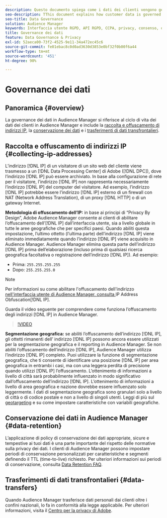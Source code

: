 ```yaml
---
description: Questo documento spiega come i dati dei clienti vengono gestiti in Audience Manager.
seo-description: TThis document explains how customer data is governed in Audience Manager.
seo-title: Data Governance
solution: Audience Manager
keywords: Interfaccia utente RGPD, API RGPD, CCPA, privacy, consenso, offuscamento, governance
title: Governance dei dati
feature: Data Governance & Privacy
exl-id: 52aeca00-73f2-4525-9e11-34a472ec45c6
source-git-commit: fe01ebac8c0d0ad3630d3853e0bf32f0b00f6a44
workflow-type: tm+mt
source-wordcount: '451'
ht-degree: 90%

---
```


# Governance dei dati

## Panoramica {#overview}

La governance dei dati in Audience Manager si riferisce al ciclo di vita dei dati dei clienti in Audience Manager e include la [raccolta e offuscamento di indirizzi IP](data-governance.md#collecting-ip-addresses), la [conservazione dei dati](data-governance.md#data-retention) e i [trasferimenti di dati transfrontalieri](data-governance.md#data-transfers).

## Raccolta e offuscamento di indirizzi IP {#collecting-ip-addresses}

L’indirizzo [!DNL IP] di un visitatore di un sito web del cliente viene trasmesso a un [!DNL Data Processing Center] di Adobe ([!DNL DPC]), dove l’indirizzo [!DNL IP] può essere archiviato. In base alla configurazione di rete per il visitatore, l’indirizzo [!DNL IP] non rappresenta necessariamente l’indirizzo [!DNL IP] del computer del visitatore. Ad esempio, l’indirizzo [!DNL IP] potrebbe essere l’indirizzo [!DNL IP] esterno di un firewall con NAT (Network Address Translation), di un proxy [!DNL HTTP] o di un gateway Internet.

**Metodologia di offuscamento dell’IP:** in base ai principi di “Privacy By Design”, Adobe Audience Manager consente ai clienti di abilitare l’offuscamento dell’[!DNL IP] dall’interfaccia utente, sia a livello globale in tutte le aree geografiche che per specifici paesi. Quando abiliti questa impostazione, l’ultimo ottetto (l’ultima parte) dell’indirizzo [!DNL IP] viene eliminato immediatamente quando l’indirizzo [!DNL IP] viene acquisito in Audience Manager. Audience Manager elimina questa parte dell’indirizzo [!DNL IP] prima dell’elaborazione (incluso prima di qualsiasi ricerca geografica facoltativa o registrazione dell’indirizzo [!DNL IP]). Ad esempio:

* Prima: `255.255.255.255`
* Dopo: `255.255.255.0`

>[!NOTE]
>
>Per informazioni su come abilitare l&#39;offuscamento dell&#39;indirizzo [ nell&#39;interfaccia utente di Audience Manager, consulta ](../../features/administration/ip-obfuscation.md)IP Address Obfuscation[!DNL IP].

Guarda il video seguente per comprendere come funziona l’offuscamento degli indirizzi [!DNL IP] in Audience Manager.

>[!VIDEO](https://video.tv.adobe.com/v/27218/)

**Segmentazione geografica:** se abiliti l’offuscamento dell’indirizzo [!DNL IP], gli ottetti rimanenti dell’ indirizzo [!DNL IP] possono ancora essere utilizzati per la segmentazione geografica e il reporting in Audience Manager. Se non abiliti l’offuscamento dell’indirizzo [!DNL IP], Audience Manager utilizza l’indirizzo [!DNL IP] completo. Puoi utilizzare la funzione di segmentazione geografica, che ti consente di identificare una posizione [!DNL IP] per area geografica in entrambi i casi, ma con una leggera perdita di precisione quando utilizzi [!DNL IP] l’offuscamento. L’ottenimento di informazioni a livello di città sarà probabilmente influenzato in modo significativo dall’offuscamento dell’indirizzo [!DNL IP]. L’ottenimento di informazioni a livello di area geografica e nazione dovrebbe essere influenzato solo leggermente. I dati di segmentazione geografica sono granulari solo a livello di città o di codice postale e non a livello di singoli utenti. Leggi di più sul [geotargeting](../../features/traits/trait-geotarget-keys.md) e su come impostare caratteristiche con variabili geografiche.

## Conservazione dei dati in Audience Manager {#data-retention}

L’applicazione di policy di conservazione dei dati appropriate, sicure e tempestive ai tuoi dati è una parte importante del rispetto delle normative sulla privacy dei dati. I clienti di Audience Manager possono impostare periodi di conservazione personalizzati per caratteristiche e segmenti definendo il TTL (time-to-live) richiesto. Per ulteriori informazioni sui periodi di conservazione, consulta [Data Retention FAQ](../../faq/faq-privacy.md).

## Trasferimenti di dati transfrontalieri {#data-transfers}

Quando Audience Manager trasferisce dati personali dai clienti oltre i confini nazionali, lo fa in conformità alla legge applicabile. Per ulteriori informazioni, visita il [Centro per la privacy di Adobe](https://www.adobe.com/it/privacy/eudatatransfers.html).
